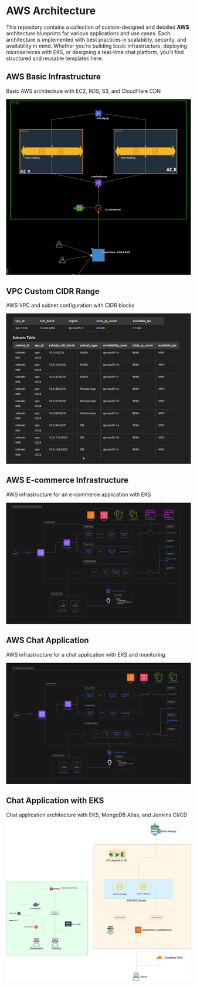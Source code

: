 # AWS Architecture

This repository contains a collection of custom-designed and detailed **AWS** architecture blueprints for various applications and use cases. Each architecture is implemented with best practices in scalability, security, and availability in mind. Whether you're building basic infrastructure, deploying microservices with EKS, or designing a real-time chat platform, you'll find structured and reusable templates here.

## AWS Basic Infrastructure
Basic AWS architecture with EC2, RDS, S3, and CloudFlare CDN

![aws-basic-infra](aws-basic-infra.png)

## VPC Custom CIDR Range
AWS VPC and subnet configuration with CIDR blocks

![VPC-Custom-CIDR-Range](VPC-Custom-CIDR-Range.png)

## AWS E-commerce Infrastructure
AWS infrastructure for an e-commerce application with EKS

![AWS-EcomApp-Infra](AWS-EcomAppInfra.png)

## AWS Chat Application
AWS infrastructure for a chat application with EKS and monitoring

![AWS-Infra-Chat-Application](AWS-Infra-Chat-Application.png)

## Chat Application with EKS
Chat application architecture with EKS, MongoDB Atlas, and Jenkins CI/CD

![ChatAPP-EKS](ChatAPP-EKS.png)






